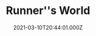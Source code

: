 ---
collection_archive: false
collection_awards: []
collection_category:
  - Editorial
  - Motion
  - Reportage
  - Color
  - Lifestyle
  - Sports + Athletes
  - Environments
collection_content: 
collection_cover: https://d1sf55qlb7p6hz.cloudfront.net/runnersworld_cover-1.jpg
collection_cover_mobile: https://d1sf55qlb7p6hz.cloudfront.net/verticalcovers-49.jpg
collection_description: >-
  How running’s power couple pulled off their mind-boggling transformation–
  while raising four kids.
collection_description_alignment: center
collection_exhibition: []
collection_filter: Commissioned + Stock
collection_hidden: false
collection_meta: The Reinvention of Ryan and Sara Hall
collection_meta_2: 
collection_press: []
collection_preview:
  - https://d1sf55qlb7p6hz.cloudfront.net/runners-thumb-cover-2.jpg
  - https://d1sf55qlb7p6hz.cloudfront.net/runners-thumb-cover-3.jpg
  - https://d1sf55qlb7p6hz.cloudfront.net/runners-thumb-cover-1.jpg
  - https://d1sf55qlb7p6hz.cloudfront.net/runners-thumb-cover-4.jpg
cover_image: 
date: 2021-03-10T20:44:01.000Z
description: 
hide_footer: true 
navigation_theme: black
px_extra: true
row_alignment: between
slug: runnersworld-halls
theme_color: E4D1EB
theme_color_all_works: 
title: Runner''s World 
seo:
  meta_description: >-
    Jesse Rieser photographs Ryan Hall and Sara Hall in Flagstaff Arizona. Jesse
    Rieser makes portraits and documents their workouts for Runner’s World
    Magazine.
  meta_title: 
collection_blocks:
  - _bookshop_name: collections/media-row-start
    row_alignment: between
  - _bookshop_name: collections/media-element
    align_y:  
    caption: 
    color: FBE3C5
    image: https://d1sf55qlb7p6hz.cloudfront.net/rieser-runnersworld-1.jpg
    margin_left: 5
    margin_right: 0
    margin_y: 100
    width: 60
  - _bookshop_name: collections/media-element
    align_y:  
    caption: 
    color: EEF8D8
    image: https://d1sf55qlb7p6hz.cloudfront.net/rieser-runnersworld-2.jpg
    margin_left: 0
    margin_right: 5
    margin_y: 800
    width: 25
  - _bookshop_name: collections/media-row
    row_alignment: between
  - _bookshop_name: collections/media-motion
    align_y: start
    block_aspect_ratio: 
    caption: 
    color: 
    image: 
    margin_left: 15
    margin_right: 0
    margin_y: 100
    show_controls: false
    template: block-media-motion
    vimeo_id: 522112869
    width: 66
  - _bookshop_name: collections/media-row
    row_alignment: between
  - _bookshop_name: collections/media-element
    align_y:  
    caption: 
    color: F9E6CD
    image: https://d1sf55qlb7p6hz.cloudfront.net/rieser-runnersworld-3.jpg
    margin_left: 25
    margin_right: 0
    margin_y: 100
    width: 33
  - _bookshop_name: collections/media-row
    row_alignment: between
  - _bookshop_name: collections/media-element
    align_y:  
    caption: 
    color: CBEDF8
    image: https://d1sf55qlb7p6hz.cloudfront.net/rieser-runnersworld-4.jpg
    margin_left: 40
    margin_right: 0
    margin_y: 100
    width: 50
  - _bookshop_name: collections/media-row
    row_alignment: between
  - _bookshop_name: collections/media-element
    align_y:  
    caption: 
    color: F8DAF9
    image: https://d1sf55qlb7p6hz.cloudfront.net/rieser-runnersworld-5.jpg
    margin_left: 5
    margin_right: 0
    margin_y: 300
    width: 66
  - _bookshop_name: collections/media-element
    align_y:  
    caption: 
    color: F8E0E0
    image: https://d1sf55qlb7p6hz.cloudfront.net/rieser-runnersworld-6.jpg
    margin_left: 0
    margin_right: 0
    margin_y: 100
    width: 20
  - _bookshop_name: collections/media-row
    row_alignment: between
  - _bookshop_name: collections/media-element
    align_y:  
    caption: 
    color: E0FBC5
    image: https://d1sf55qlb7p6hz.cloudfront.net/rieser-runnersworld-7.jpg
    margin_left: 30
    margin_right: 0
    margin_y: 400
    width: 25
  - _bookshop_name: collections/media-element
    align_y:  
    caption: 
    color: FBE5C5
    image: https://d1sf55qlb7p6hz.cloudfront.net/rieser-runnersworld-8.jpg
    margin_left: 0
    margin_right: 10
    margin_y: 100
    width: 30
  - _bookshop_name: collections/media-row
    row_alignment: between
  - _bookshop_name: collections/media-element
    align_y:  
    caption: 
    color: C5FBF4
    image: https://d1sf55qlb7p6hz.cloudfront.net/rieser-runnersworld-9.jpg
    margin_left: 40
    margin_right: 0
    margin_y: 100
    width: 66
  - _bookshop_name: collections/media-row
    row_alignment: between
  - _bookshop_name: collections/media-element
    align_y:  
    caption: 
    color: FBC5C6
    image: https://d1sf55qlb7p6hz.cloudfront.net/rieser-runnersworld-12.jpg
    margin_left: 15
    margin_right: 0
    margin_y: 200
    width: 55
  - _bookshop_name: collections/media-row
    row_alignment: between
  - _bookshop_name: collections/media-element
    align_y:  
    caption: 
    color: FBE3C5
    image: https://d1sf55qlb7p6hz.cloudfront.net/rieser-runnersworld-10.jpg
    margin_left: 5
    margin_right: 0
    margin_y: 100
    width: 33
  - _bookshop_name: collections/media-element
    align_y:  
    caption: 
    color: CFEFF8
    image: https://d1sf55qlb7p6hz.cloudfront.net/rieser-runnersworld-11.jpg
    margin_left: 0
    margin_right: 10
    margin_y: 400
    width: 45
  - _bookshop_name: collections/media-row
    row_alignment: between
  - _bookshop_name: collections/media-motion
    align_y: start
    block_aspect_ratio: 2x3
    caption: 
    color: 
    image: 
    margin_left: 25
    margin_right: 0
    margin_y: 100
    show_controls: false
    template: block-media-motion
    vimeo_id: 522114803
    width: 40
  - _bookshop_name: collections/media-row
    row_alignment: between
  - _bookshop_name: collections/media-element
    align_y:  
    caption: 
    color: FFEBD6
    image: https://d1sf55qlb7p6hz.cloudfront.net/rieser-runnersworld-17.jpg
    margin_left: 10
    margin_right: 0
    margin_y: 200
    width: 25
  - _bookshop_name: collections/media-element
    align_y:  
    caption: 
    color: D5FDDD
    image: https://d1sf55qlb7p6hz.cloudfront.net/rieser-runnersworld-13.jpg
    margin_left: 0
    margin_right: 0
    margin_y: 100
    width: 60
  - _bookshop_name: collections/media-row
    row_alignment: between
  - _bookshop_name: collections/media-motion
    align_y: start
    block_aspect_ratio: 16x9
    caption: 
    color: 
    image: 
    margin_left: 15
    margin_right: 0
    margin_y: 200
    show_controls: false
    template: block-media-motion
    vimeo_id: 0522113804
    width: 80
  - _bookshop_name: collections/media-row
    row_alignment: between
  - _bookshop_name: collections/media-element
    align_y:  
    caption: 
    color: FBDFFC
    image: https://d1sf55qlb7p6hz.cloudfront.net/rieser-runnersworld-14.jpg
    margin_left: 20
    margin_right: 0
    margin_y: 200
    width: 45
  - _bookshop_name: collections/media-element
    align_y:  
    caption: 
    color: FCECD5
    image: https://d1sf55qlb7p6hz.cloudfront.net/rieser-runnersworld-15.jpg
    margin_left: 0
    margin_right: 10
    margin_y: 800
    width: 20
  - _bookshop_name: collections/media-row
    row_alignment: between
  - _bookshop_name: collections/media-element
    align_y:  
    caption: 
    color: C5FBC7
    image: https://d1sf55qlb7p6hz.cloudfront.net/rieser-runnersworld-16.jpg
    margin_left: 25
    margin_right: 0
    margin_y: 100
    width: 55
  - _bookshop_name: collections/media-row-end
---